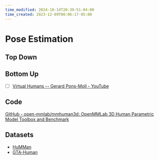 ```yaml
---
time_modified: 2024-10-14T20:39:51-04:00
time_created: 2023-12-09T00:06:17-05:00
---
```


# Pose Estimation

## Top Down

## Bottom Up




- [ ] [Virtual Humans -- Gerard Pons-Moll - YouTube](https://www.youtube.com/playlist?list=PL05umP7R6ij13it8Rptqo7lycHozvzCJn)

## Code

[GitHub - open-mmlab/mmhuman3d: OpenMMLab 3D Human Parametric Model Toolbox and Benchmark](https://github.com/open-mmlab/mmhuman3d)

## Datasets

- [HuMMan](https://caizhongang.github.io/projects/HuMMan/)
- [GTA-Human](https://caizhongang.github.io/projects/GTA-Human/)